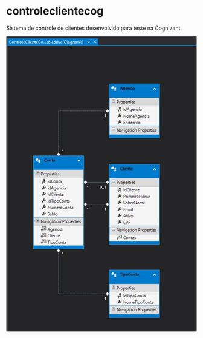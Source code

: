 # controleclientecog

Sistema de controle de clientes desenvolvido para teste na Cognizant.

![alt text](Docs/ModeloEntidadeRelacionamento.JPG)